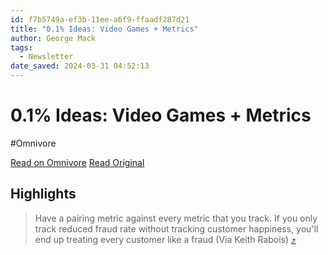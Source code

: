 ```yaml
---
id: f7b5749a-ef3b-11ee-a6f9-ffaadf287d21
title: "0.1% Ideas: Video Games + Metrics"
author: George Mack
tags:
  - Newsletter
date_saved: 2024-03-31 04:52:13
---
```


# 0.1% Ideas: Video Games + Metrics
#Omnivore

[Read on Omnivore](https://omnivore.app/me/0-1-ideas-video-games-metrics-18e93b58f5d)
[Read Original](https://omnivore.app/no_url?q=9325b859-2ef0-421b-a723-4e1decf6f920)

## Highlights

> Have a pairing metric against every metric that you track. If you only track reduced fraud rate without tracking customer happiness, you'll end up treating every customer like a fraud (Via Keith Rabois) [⤴️](https://omnivore.app/me/0-1-ideas-video-games-metrics-18e93b58f5d#4ab2003c-599e-4a0a-818b-f176d28091ba) 

